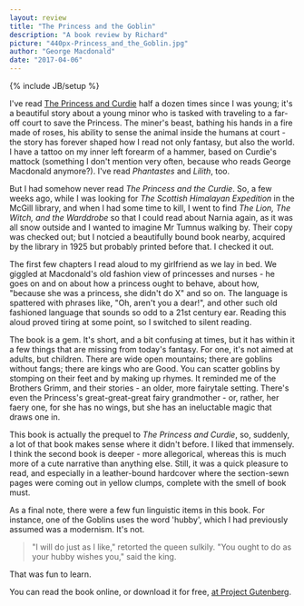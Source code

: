 ```yaml
---
layout: review
title: "The Princess and the Goblin"
description: "A book review by Richard"
picture: "440px-Princess_and_the_Goblin.jpg"
author: "George Macdonald"
date: "2017-04-06"
---
```

{% include JB/setup %}

I've read [The Princess and Curdie](https://www.gutenberg.org/ebooks/709) half a dozen times since I was young; it's a beautiful story about a young minor who is tasked with traveling to a far-off court to save the Princess. The miner's beast, bathing his hands in a fire made of roses, his ability to sense the animal inside the humans at court - the story has forever shaped how I read not only fantasy, but also the world. I have a tattoo on my inner left forearm of a hammer, based on Curdie's mattock (something I don't mention very often, because who reads George Macdonald anymore?). I've read _Phantastes_ and _Lilith_, too.

But I had somehow never read _The Princess and the Curdie_. So, a few weeks ago, while I was looking for _The Scottish Himalayan Expedition_ in the McGill library, and when I had some time to kill, I went to find _The Lion, The Witch, and the Warddrobe_ so that I could read about Narnia again, as it was all snow outside and I wanted to imagine Mr Tumnus walking by. Their copy was checked out; but I notcied a beautifully bound book nearby, acquired by the library in 1925 but probably printed before that. I checked it out.

The first few chapters I read aloud to my girlfriend as we lay in bed. We giggled at Macdonald's old fashion view of princesses and nurses - he goes on and on about how a princess ought to behave, about how, "because she was a princess, she didn't do X" and so on. The language is spattered with phrases like, "Oh, aren't you a dear!", and other such old fashioned language that sounds so odd to a 21st century ear. Reading this aloud proved tiring at some point, so I switched to silent reading.

The book is a gem. It's short, and a bit confusing at times, but it has within it a few things that are missing from today's fantasy. For one, it's not aimed at adults, but children. There are wide open mountains; there are goblins without fangs; there are kings who are Good. You can scatter goblins by stomping on their feet and by making up rhymes. It reminded me of the Brothers Grimm, and their stories - an older, more fairytale setting. There's even the Princess's great-great-great fairy grandmother - or, rather, her faery one, for she has no wings, but she has an ineluctable magic that draws one in.

This book is actually the prequel to _The Princess and Curdie_, so, suddenly, a lot of that book makes sense where it didn't before. I liked that immensely. I think the second book is deeper - more allegorical, whereas this is much more of a cute narrative than anything else. Still, it was a quick pleasure to read, and especially in a leather-bound hardcover where the section-sewn pages were coming out in yellow clumps, complete with the smell of book must.

As a final note, there were a few fun linguistic items in this book. For instance, one of the Goblins uses the word 'hubby', which I had previously assumed was a modernism. It's not.

> "I will do just as I like," retorted the queen sulkily.
> "You ought to do as your hubby wishes you," said the king.

That was fun to learn.

You can read the book online, or download it for free, [at Project Gutenberg](https://www.gutenberg.org/ebooks/34339).
